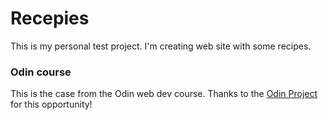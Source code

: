 # Recepies
This is my personal test project. I'm creating web site with some recipes.

### Odin course
This is the case from the Odin web dev course. Thanks to the [Odin Project](https://theodinproject.com) for this opportunity! 
